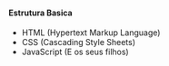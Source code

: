 
#### Estrutura Basica
- HTML (Hypertext Markup Language)
- CSS (Cascading Style Sheets)
- JavaScript (E os seus filhos)